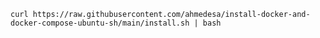 ```curl https://raw.githubusercontent.com/ahmedesa/install-docker-and-docker-compose-ubuntu-sh/main/install.sh | bash ```
